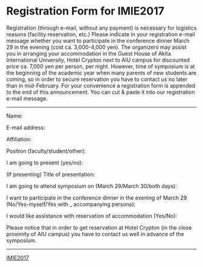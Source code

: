 # Registration Form for IMIE2017

Registration (through e-mail, without any payment) is necessary for logistics reasons (facility reservation, etc.) Please indicate in your registration e-mail message whether you want to participate in the conference dinner March 29 in the evening (cost ca. 3,000-4,000 yen). 
The organizers may assist you in arranging your accommodation in the Guest House of Akita International University, Hotel Crypton next to AIU campus for discounted price ca. 7,000 yen per person, per night. However, time of symposium is at the beginning of the academic year when many parents of new students are coming, so in order to secure reservation you have to contact us no later than in mid-February. For your convenience a registration form is appended to the end of this announcement. You can cut & paste it into our registration e-mail message.

---

Name:

E-mail address:

Affiliation:

Position (faculty/student/other):

I am going to present (yes/no):

(If presenting) Title of presentation:

I am going to attend symposium on (March 29/March 30/both days):

I want to participate in the conference dinner in the evening of March 29 (No/Yes-myself/Yes with _ accompanying persons):

I would like assistance with reservation of accommodation (Yes/No):

Please notice that in order to get reservation at Hotel Crypton (in the close proximity of AIU campus) you have to contact us well in advance of the symposium.

---

[IMIE2017](README.md)
